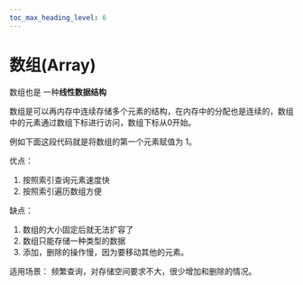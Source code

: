 ```yaml
---
toc_max_heading_level: 6
---
```


# 数组(Array)

数组也是 一种**线性数据结构**

数组是可以再内存中连续存储多个元素的结构，在内存中的分配也是连续的，数组中的元素通过数组下标进行访问，数组下标从0开始。

例如下面这段代码就是将数组的第一个元素赋值为 1。

优点：

1. 按照索引查询元素速度快
2. 按照索引遍历数组方便

缺点：

1. 数组的大小固定后就无法扩容了
2. 数组只能存储一种类型的数据
3. 添加，删除的操作慢，因为要移动其他的元素。

适用场景：
频繁查询，对存储空间要求不大，很少增加和删除的情况。
